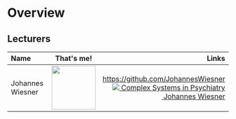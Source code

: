 # Overview

## Lecturers

|    Name          | That's me!                                                                                    | Links                                                                  |
| :--------------- | :-------------------------------------------------------------------------------------------: | ---------------------------------------------------------------------: |
| Johannes Wiesner |  <img src="https://avatars.githubusercontent.com/u/48254290?v=4" width="100px;" alt=""/>      | https://github.com/JohannesWiesner <br /> [<img src="https://www.zi-mannheim.de/favicon.ico"> Complex Systems in Psychiatry](https://tinyurl.com/CIMH-CSP-Lab) <br /> [<img height="16" width="16" src="https://www.linkedin.com/favicon.ico" /> Johannes Wiesner](https://www.linkedin.com/in/johannes-wiesner-376002171/) |
